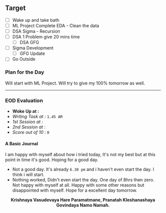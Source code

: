 ## Target
- [ ] Wake up and take bath
- [ ] ML Project Complete EDA - Clean the data
- [ ] DSA Sigma - Recursion
- [ ] DSA 1 Problem give 20 mins time
	- [ ] DSA GFG
- [ ] Sigma Development
	- [ ] GFG Update
- [ ] Go Outside

### Plan for the Day
Will start with ML Project. Will try to give my 100% tomorrow as well.

---
### EOD Evaluation
- **Woke Up at :**
- *Writing Task at :*  `1.45 AM`
- *1st Session at :*
- *2nd Session at :* 
- *Score out of 10 :* `0`

#### A Basic Journal
I am happy with myself about how i tried today, It's not my best but at this point in time it's good. Hoping for a good day.
- Not a good day. It's already `6.30 pm` and i haven't even start the day. I think i will start.
- Nothing worked, Didn't even start the day. One day of 8hrs then zero. Not happy with myself at all. Happy with some other reasons but disappointed with myself. Hope for a excellent day tomorrow. 

<center><b>Krishnaya Vasudevaya Hare Paramatmane, Pranatah Kleshanashaya Govindaya Namo Namah.</b></center>